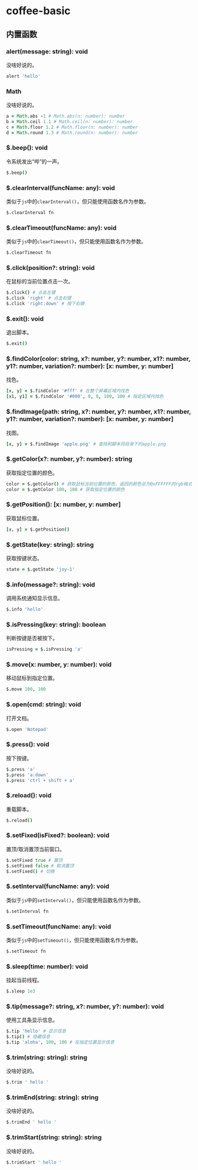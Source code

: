 # coffee-basic

## 内置函数

### alert(message: string): void

没啥好说的。

```coffeescript
alert 'hello'
```

### Math

没啥好说的。

```coffeescript
a = Math.abs -1 # Math.abs(n: number): number
b = Math.ceil 1.1 # Math.ceil(n: number): number
c = Math.floor 1.2 # Math.floor(n: number): number
d = Math.round 1.3 # Math.round(n: number): number
```

### $.beep(): void

令系统发出“哔”的一声。

```coffeescript
$.beep()
```

### $.clearInterval(funcName: any): void

类似于`js`中的`clearInterval()`，但只能使用函数名作为参数。

```coffeescript
$.clearInterval fn
```

### $.clearTimeout(funcName: any): void

类似于`js`中的`clearTimeout()`，但只能使用函数名作为参数。

```coffeescript
$.clearTimeout fn
```

### $.click(position?: string): void

在鼠标的当前位置点击一次。

```coffeescript
$.click() # 点击左键
$.click 'right' # 点击右键
$.click 'right:down' # 按下右键
```

### $.exit(): void

退出脚本。

```coffeescript
$.exit()
```

### $.findColor(color: string, x?: number, y?: number, x1?: number, y1?: number, variation?: number): [x: number, y: number]

找色。

```coffeescript
[x, y] = $.findColor '#fff' # 在整个屏幕区域内找色
[x1, y1] = $.findColor '#000', 0, 0, 100, 100 # 指定区域内找色
```

### $.findImage(path: string, x?: number, y?: number, x1?: number, y1?: number, variation?: number): [x: number, y: number]

找图。

```coffeescript
[x, y] = $.findImage 'apple.png' # 查找和脚本同目录下的apple.png
```

### $.getColor(x?: number, y?: number): string

获取指定位置的颜色。

```coffeescript
color = $.getColor() # 获取鼠标当前位置的颜色，返回的颜色总为0xFFFFFF的rgb格式
color = $.getColor 100, 100 # 获取指定位置的颜色
```

### $.getPosition(): [x: number, y: number]

获取鼠标位置。

```coffeescript
[x, y] = $.getPosition()
```

### $.getState(key: string): string

获取按键状态。

```coffeescript
state = $.getState 'joy-1'
```

### $.info(message?: string): void

调用系统通知显示信息。

```coffeescript
$.info 'hello'
```

### $.isPressing(key: string): boolean

判断按键是否被按下。

```coffeescript
isPressing = $.isPressing 'a'
```

### $.move(x: number, y: number): void

移动鼠标到指定位置。

```coffeescript
$.move 100, 100
```

### $.open(cmd: string): void

打开文档。

```coffeescript
$.open 'Notepad'
```

### $.press(): void

按下按键。

```coffeescript
$.press 'a'
$.press 'a:down'
$.press 'ctrl + shift + a'
```

### $.reload(): void

重载脚本。

```coffeescript
$.reload()
```

### $.setFixed(isFixed?: boolean): void

置顶/取消置顶当前窗口。

```coffeescript
$.setFixed true # 置顶
$.setFixed false # 取消置顶
$.setFixed() # 切换
```

### $.setInterval(funcName: any): void

类似于`js`中的`setInterval()`，但只能使用函数名作为参数。

```coffeescript
$.setInterval fn
```

### $.setTimeout(funcName: any): void

类似于`js`中的`setTimeout()`，但只能使用函数名作为参数。

```coffeescript
$.setTimeout fn
```

### $.sleep(time: number): void

挂起当前线程。

```coffeescript
$.sleep 1e3
```

### $.tip(message?: string, x?: number, y?: number): void

使用工具条显示信息。

```coffeescript
$.tip 'hello' # 显示信息
$.tip() # 隐藏信息
$.tip 'aloha', 100, 100 # 在指定位置显示信息
```

### $.trim(string: string): string

没啥好说的。

```coffeescript
$.trim ' hello '
```

### $.trimEnd(string: string): string

没啥好说的。

```coffeescript
$.trimEnd ' hello '
```

### $.trimStart(string: string): string

没啥好说的。

```coffeescript
$.trimStart ' hello '
```
